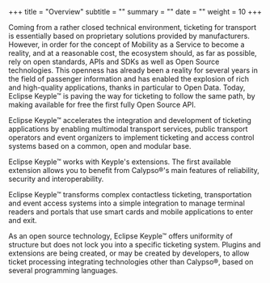 +++
title = "Overview"
subtitle = ""
summary = ""
date = ""
weight = 10
+++

Coming from a rather closed technical environment, ticketing for transport is essentially based on proprietary solutions provided by manufacturers. 
However, in order for the concept of Mobility as a Service to become a reality, and at a reasonable cost, the ecosystem should, as far as possible, 
rely on open standards, APIs and SDKs as well as Open Source technologies. This openness has already been a reality for several years in the field 
of passenger information and has enabled the explosion of rich and high-quality applications, thanks in particular to Open Data. Today, Eclipse 
Keyple™ is paving the way for ticketing to follow the same path, by making available for free the first fully Open Source API.

Eclipse Keyple™ accelerates the integration and development of ticketing applications by enabling multimodal transport services, public transport 
operators and event organizers to implement ticketing and access control systems based on a common, open and modular base.

Eclipse Keyple™ works with Keyple's extensions. The first available extension allows you to benefit from Calypso®'s main features of reliability, 
security and interoperability.

Eclipse Keyple™ transforms complex contactless ticketing, transportation and event access systems into a simple integration to manage terminal 
readers and portals that use smart cards and mobile applications to enter and exit.

As an open source technology, Eclipse Keyple™ offers uniformity of structure but does not lock you into a specific ticketing system. Plugins and 
extensions are being created, or may be created by developers, to allow ticket processing integrating technologies other than Calypso®, based on 
several programming languages.
